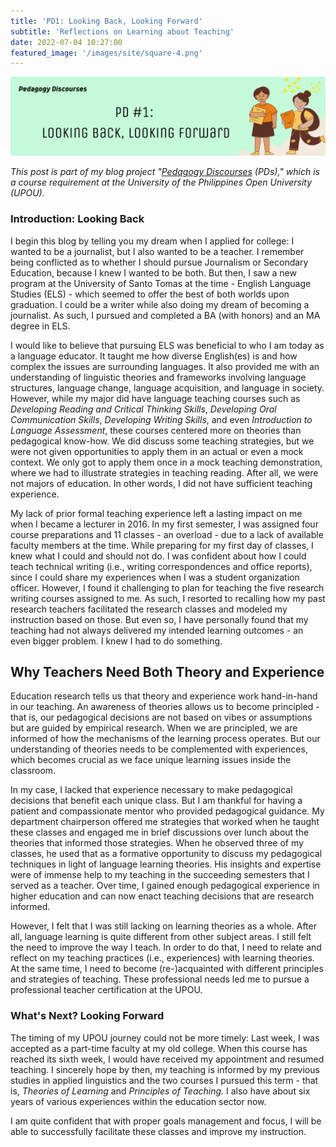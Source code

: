 ```yaml
---
title: 'PD1: Looking Back, Looking Forward'
subtitle: 'Reflections on Learning about Teaching'
date: 2022-07-04 10:27:00
featured_image: '/images/site/square-4.png'
---
```


![](/images/peddiscs/banners/PD1.png)

*This post is part of my blog project "[Pedagogy Discourses](https://www.pedagogydiscs.wordpress.com) (PDs)," which is a course requirement at the University of the Philippines Open University (UPOU).*

### Introduction: Looking Back

I begin this blog by telling you my dream when I applied for college: I wanted to be a journalist, but I also wanted to be a teacher. I remember being conflicted as to whether I should pursue Journalism or Secondary Education, because I knew I wanted to be both. But then, I saw a new program at the University of Santo Tomas at the time - English Language Studies (ELS) - which seemed to offer the best of both worlds upon graduation. I could be a writer while also doing my dream of becoming a journalist. As such, I pursued and completed a BA (with honors) and an MA degree in ELS. 

I would like to believe that pursuing ELS was beneficial to who I am today as a language educator. It taught me how diverse English(es) is and how complex the issues are surrounding languages. It also provided me with an understanding of linguistic theories and frameworks involving language structures, language change, language acquisition, and language in society. However, while my major did have language teaching courses such as *Developing Reading and Critical Thinking Skills*, *Developing Oral Communication Skills*, *Developing Writing Skills*, and even *Introduction to Language Assessment*, these courses centered more on theories than pedagogical know-how. We did discuss some teaching strategies, but we were not given opportunities to apply them in an actual or even a mock context. We only got to apply them once in a mock teaching demonstration, where we had to illustrate strategies in teaching reading. After all, we were not majors of education. In other words, I did not have sufficient teaching experience. 

My lack of prior formal teaching experience left a lasting impact on me when I became a lecturer in 2016. In my first semester, I was assigned four  course preparations and 11 classes - an overload - due to a lack of available faculty members at the time. While preparing for my first day of classes, I knew what I could and should not do. I was confident about how I could teach technical writing (i.e., writing correspondences and office reports), since I could share my experiences when I was a student organization officer. However, I found it challenging to plan for teaching the five research writing courses assigned to me. As such, I resorted to recalling how my past research teachers facilitated the research classes and modeled my instruction based on those. But even so, I have personally found that my teaching had not always delivered my intended learning outcomes - an even bigger problem. I knew I had to do something. 

## Why Teachers Need Both Theory and Experience

Education research tells us that theory and experience work hand-in-hand in our teaching. An awareness of theories allows us to become principled - that is, our pedagogical decisions are not based on vibes or assumptions but are guided by empirical research. When we are principled, we are informed of how the mechanisms of the learning process operates. But our understanding of theories needs to be complemented with experiences, which becomes crucial as we face unique learning issues inside the classroom.

In my case, I lacked that experience necessary to make pedagogical decisions that benefit each unique class. But I am thankful for having a patient and compassionate mentor who provided pedagogical guidance. My department chairperson offered me strategies that worked when he taught these classes and engaged me in brief discussions over lunch about the theories that informed those strategies. When he observed three of my classes, he used that as a formative opportunity to discuss my pedagogical techniques in light of language learning theories. His insights and expertise were of immense help to my teaching in the succeeding semesters that I served as a teacher. Over time, I gained enough pedagogical experience in higher education and can now enact teaching decisions that are research informed. 

However, I felt that I was still lacking on learning theories as a whole. After all, language learning is quite different from other subject areas. I still felt the need to improve the way I teach. In order to do that, I need to relate and reflect on my teaching practices (i.e., experiences) with learning theories. At the same time, I need to become (re-)acquainted with different principles and strategies of teaching. These professional needs led me to pursue a professional teacher certification at the UPOU. 

### What's Next? Looking Forward

The timing of my UPOU journey could not be more timely: Last week, I was accepted as a part-time faculty at my old college. When this course has reached its sixth week, I would have received my appointment and resumed teaching. I sincerely hope by then, my teaching is informed by my previous studies in applied linguistics and the two courses I pursued this term - that is, *Theories of Learning* and *Principles of Teaching.* I also have about six years of various experiences within the education sector now. 

I am quite confident that with proper goals management and focus, I will be able to successfully facilitate these classes and improve my instruction.